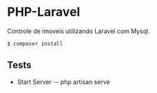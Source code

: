 # PHP-Laravel
Controle de imoveis utilizando Laravel com Mysql.
```sh
$ composer install
```

## Tests
   - Start Server -- php artisan serve 
